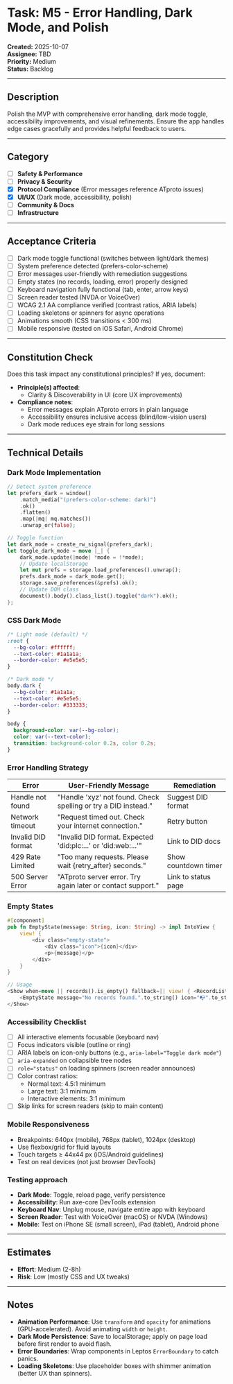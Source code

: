 # Task: M5 - Error Handling, Dark Mode, and Polish

**Created:** 2025-10-07  
**Assignee:** TBD  
**Priority:** Medium  
**Status:** Backlog

---

## Description

Polish the MVP with comprehensive error handling, dark mode toggle, accessibility improvements, and visual refinements. Ensure the app handles edge cases gracefully and provides helpful feedback to users.

---

## Category

- [ ] **Safety & Performance**
- [ ] **Privacy & Security**
- [x] **Protocol Compliance** (Error messages reference ATproto issues)
- [x] **UI/UX** (Dark mode, accessibility, polish)
- [ ] **Community & Docs**
- [ ] **Infrastructure**

---

## Acceptance Criteria

- [ ] Dark mode toggle functional (switches between light/dark themes)
- [ ] System preference detected (prefers-color-scheme)
- [ ] Error messages user-friendly with remediation suggestions
- [ ] Empty states (no records, loading, error) properly designed
- [ ] Keyboard navigation fully functional (tab, enter, arrow keys)
- [ ] Screen reader tested (NVDA or VoiceOver)
- [ ] WCAG 2.1 AA compliance verified (contrast ratios, ARIA labels)
- [ ] Loading skeletons or spinners for async operations
- [ ] Animations smooth (CSS transitions < 300 ms)
- [ ] Mobile responsive (tested on iOS Safari, Android Chrome)

---

## Constitution Check

Does this task impact any constitutional principles? If yes, document:

- **Principle(s) affected**: 
  - Clarity & Discoverability in UI (core UX improvements)
- **Compliance notes**: 
  - Error messages explain ATproto errors in plain language
  - Accessibility ensures inclusive access (blind/low-vision users)
  - Dark mode reduces eye strain for long sessions

---

## Technical Details

### Dark Mode Implementation

```rust
// Detect system preference
let prefers_dark = window()
    .match_media("(prefers-color-scheme: dark)")
    .ok()
    .flatten()
    .map(|mq| mq.matches())
    .unwrap_or(false);

// Toggle function
let dark_mode = create_rw_signal(prefers_dark);
let toggle_dark_mode = move |_| {
    dark_mode.update(|mode| *mode = !*mode);
    // Update localStorage
    let mut prefs = storage.load_preferences().unwrap();
    prefs.dark_mode = dark_mode.get();
    storage.save_preferences(&prefs).ok();
    // Update DOM class
    document().body().class_list().toggle("dark").ok();
};
```

### CSS Dark Mode

```css
/* Light mode (default) */
:root {
  --bg-color: #ffffff;
  --text-color: #1a1a1a;
  --border-color: #e5e5e5;
}

/* Dark mode */
body.dark {
  --bg-color: #1a1a1a;
  --text-color: #e5e5e5;
  --border-color: #333333;
}

body {
  background-color: var(--bg-color);
  color: var(--text-color);
  transition: background-color 0.2s, color 0.2s;
}
```

### Error Handling Strategy

| Error | User-Friendly Message | Remediation |
|-------|----------------------|-------------|
| Handle not found | "Handle 'xyz' not found. Check spelling or try a DID instead." | Suggest DID format |
| Network timeout | "Request timed out. Check your internet connection." | Retry button |
| Invalid DID format | "Invalid DID format. Expected 'did:plc:...' or 'did:web:...'" | Link to DID docs |
| 429 Rate Limited | "Too many requests. Please wait {retry_after} seconds." | Show countdown timer |
| 500 Server Error | "ATproto server error. Try again later or contact support." | Link to status page |

### Empty States

```rust
#[component]
pub fn EmptyState(message: String, icon: String) -> impl IntoView {
    view! {
        <div class="empty-state">
            <div class="icon">{icon}</div>
            <p>{message}</p>
        </div>
    }
}

// Usage
<Show when=move || records().is_empty() fallback=|| view! { <RecordList /> }>
    <EmptyState message="No records found.".to_string() icon="📭".to_string() />
</Show>
```

### Accessibility Checklist

- [ ] All interactive elements focusable (keyboard nav)
- [ ] Focus indicators visible (outline or ring)
- [ ] ARIA labels on icon-only buttons (e.g., `aria-label="Toggle dark mode"`)
- [ ] `aria-expanded` on collapsible tree nodes
- [ ] `role="status"` on loading spinners (screen reader announces)
- [ ] Color contrast ratios:
  - Normal text: 4.5:1 minimum
  - Large text: 3:1 minimum
  - Interactive elements: 3:1 minimum
- [ ] Skip links for screen readers (skip to main content)

### Mobile Responsiveness

- Breakpoints: 640px (mobile), 768px (tablet), 1024px (desktop)
- Use flexbox/grid for fluid layouts
- Touch targets ≥ 44x44 px (iOS/Android guidelines)
- Test on real devices (not just browser DevTools)

### Testing approach

- **Dark Mode**: Toggle, reload page, verify persistence
- **Accessibility**: Run axe-core DevTools extension
- **Keyboard Nav**: Unplug mouse, navigate entire app with keyboard
- **Screen Reader**: Test with VoiceOver (macOS) or NVDA (Windows)
- **Mobile**: Test on iPhone SE (small screen), iPad (tablet), Android phone

---

## Estimates

- **Effort**: Medium (2-8h)
- **Risk**: Low (mostly CSS and UX tweaks)

---

## Notes

- **Animation Performance**: Use `transform` and `opacity` for animations (GPU-accelerated). Avoid animating `width` or `height`.
- **Dark Mode Persistence**: Save to localStorage; apply on page load before first render to avoid flash.
- **Error Boundaries**: Wrap components in Leptos `ErrorBoundary` to catch panics.
- **Loading Skeletons**: Use placeholder boxes with shimmer animation (better UX than spinners).


